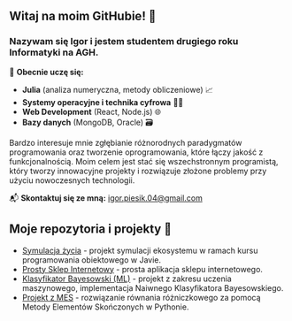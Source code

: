 ## Witaj na moim GitHubie! 👋
### Nazywam się Igor i jestem studentem drugiego roku Informatyki na AGH.

🌱 **Obecnie uczę się:**

* **Julia** (analiza numeryczna, metody obliczeniowe) 📈
* **Systemy operacyjne i technika cyfrowa** 💾🔌
* **Web Development** (React, Node.js) 🌐
* **Bazy danych** (MongoDB, Oracle) 🗃️

Bardzo interesuje mnie zgłębianie różnorodnych paradygmatów programowania oraz tworzenie oprogramowania, które łączy jakość z funkcjonalnością.
Moim celem jest stać się wszechstronnym programistą, który tworzy innowacyjne projekty i rozwiązuje złożone problemy przy użyciu nowoczesnych technologii.

📬 **Skontaktuj się ze mną:** [igor.piesik.04@gmail.com](mailto:igor.piesik.04@gmail.com)

## Moje repozytoria i projekty 🔗
- [Symulacja życia](https://github.com/igorpie1705/darwin-simulation) - projekt symulacji ekosystemu w ramach kursu programowania obiektowego w Javie.  
- [Prosty Sklep Internetowy](https://github.com/Maciej-Sitny/Projekt-WDAI) - prosta aplikacja sklepu internetowego.
- [Klasyfikator Bayesowski (ML)](https://github.com/igorpie1705/NKB) - projekt z zakresu uczenia maszynowego, implementacja Naiwnego Klasyfikatora Bayesowskiego.  
- [Projekt z MES](https://github.com/igorpie1705/MES) - rozwiązanie równania różniczkowego za pomocą Metody Elementów Skończonych w Pythonie.
